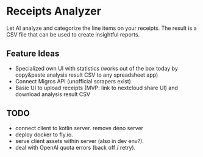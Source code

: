 # Receipts Analyzer

Let AI analyze and categorize the line items on your receipts.
The result is a CSV file that can be used to create insightful reports.

## Feature Ideas

- Specialized own UI with statistics (works out of the box today by copy&paste analysis result CSV to any spreadsheet
  app)
- Connect Migros API (unofficial scrapers exist)
- Basic UI to upload receipts (MVP: link to nextcloud share UI) and download analysis result CSV

## TODO

- connect client to kotlin server. remove deno server
- deploy docker to fly.io.
- serve client assets within server (also in dev env?).
- deal with OpenAI quota errors (back off / retry). 
